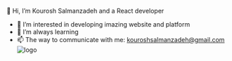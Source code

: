 👋 Hi, I’m Kourosh Salmanzadeh and a React developer
- 👀 I’m interested in developing imazing website and platform
- 🌱 I’m always learning
- 📫 The way to communicate with me: kouroshsalmanzadeh@gmail.com
![logo](https://github.com/user-attachments/assets/63a478be-204d-4271-b76f-a362efcf008a)
